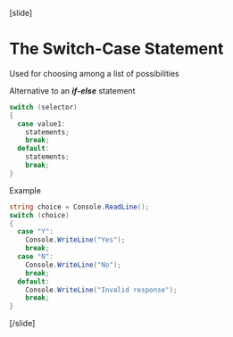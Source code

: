 [slide]
# The Switch-Case Statement
Used for choosing among a list of possibilities

Alternative to an ***if-else*** statement

```csharp
switch (selector)
{
  case value1:
    statements;
    break;
  default:
    statements;
    break;
}
```
Example

```csharp
string choice = Console.ReadLine();
switch (choice)
{
  case "Y":
    Console.WriteLine("Yes");
    break;
  case "N":
    Console.WriteLine("No");
    break;
  default:
    Console.WriteLine("Invalid response");
    break;
}
```
[/slide]